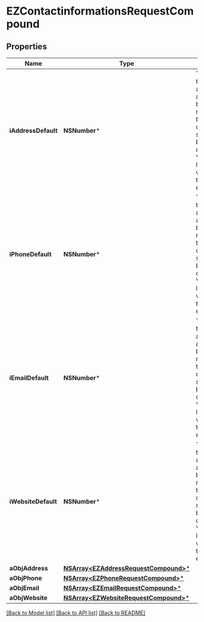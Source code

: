 # EZContactinformationsRequestCompound

## Properties
Name | Type | Description | Notes
------------ | ------------- | ------------- | -------------
**iAddressDefault** | **NSNumber*** | The index in the a_objAddress array (zero based index) representing the Address object that should become the default one.  You can leave the value to 0 if the array is empty. | 
**iPhoneDefault** | **NSNumber*** | The index in the a_objPhone array (zero based index) representing the Phone object that should become the default one.  You can leave the value to 0 if the array is empty. | 
**iEmailDefault** | **NSNumber*** | The index in the a_objEmail array (zero based index) representing the Email object that should become the default one.  You can leave the value to 0 if the array is empty. | 
**iWebsiteDefault** | **NSNumber*** | The index in the a_objWebsite array (zero based index) representing the Website object that should become the default one.  You can leave the value to 0 if the array is empty. | 
**aObjAddress** | [**NSArray&lt;EZAddressRequestCompound&gt;***](EZAddressRequestCompound.md) |  | 
**aObjPhone** | [**NSArray&lt;EZPhoneRequestCompound&gt;***](EZPhoneRequestCompound.md) |  | 
**aObjEmail** | [**NSArray&lt;EZEmailRequestCompound&gt;***](EZEmailRequestCompound.md) |  | 
**aObjWebsite** | [**NSArray&lt;EZWebsiteRequestCompound&gt;***](EZWebsiteRequestCompound.md) |  | 

[[Back to Model list]](../README.md#documentation-for-models) [[Back to API list]](../README.md#documentation-for-api-endpoints) [[Back to README]](../README.md)


